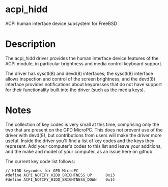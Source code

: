 # acpi_hidd

ACPI human interface device subsystem for FreeBSD

# Description

The acpi_hidd driver provides the human interface device features of the ACPI
module, in particular brightness and media control keyboard support.

The driver has sysctl(8) and devd(8) interfaces; the sysctl(8) interface
allows inspection and control of the screen brightness, and the devd(8)
interface provides notifications about keypresses that do not have support for
their functionality built into the driver (such as the media keys).

# Notes

The collection of key codes is very small at this time, comprising only
the two that are present on the GPD MicroPC.  This does not prevent use
of the driver with devd(8), but contributions from users will make the
driver more useful.  Inside the driver you'll find a list of key codes
and the keys they represent.  Add your computer's codes to this list and
leave your additions, and the make and model of your computer, as an
issue here on github.

The current key code list follows:

	// HIDD keycodes for GPD MicroPC
	#define ACPI_NOTIFY_HIDD_BRIGHTNESS_UP      0x13
	#define ACPI_NOTIFY_HIDD_BRIGHTNESS_DOWN    0x14
